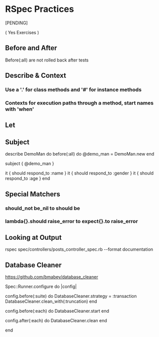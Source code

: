 # RSpec Practices

[PENDING]

( Yes Exercises )

## Before and After

Before(:all) are not rolled back after tests

## Describe & Context

### Use a '.' for class methods and '#' for instance methods

### Contexts for execution paths through a method, start names with 'when'

## Let

## Subject

describe DemoMan do
  before(:all) do
    @demo_man = DemoMan.new
  end
 
  subject { @demo_man }
 
  it { should respond_to :name   }
  it { should respond_to :gender }
  it { should respond_to :age    }
end


## Special Matchers

### should_not be_nil to should be
### lambda{}.should raise_error to expect{}.to raise_error

## Looking at Output
rspec spec/controllers/posts_controller_spec.rb --format documentation

## Database Cleaner

https://github.com/bmabey/database_cleaner

Spec::Runner.configure do |config|

  config.before(:suite) do
    DatabaseCleaner.strategy = :transaction
    DatabaseCleaner.clean_with(:truncation)
  end

  config.before(:each) do
    DatabaseCleaner.start
  end

  config.after(:each) do
    DatabaseCleaner.clean
  end

end
